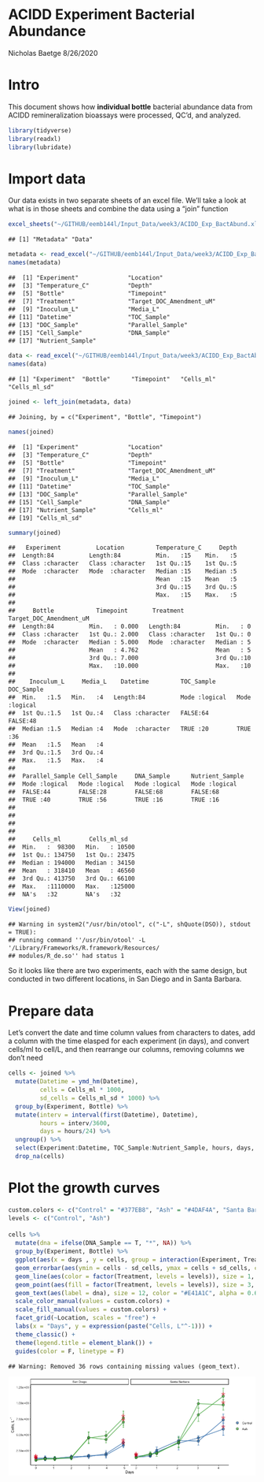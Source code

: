 ACIDD Experiment Bacterial Abundance
================
Nicholas Baetge
8/26/2020

# Intro

This document shows how **individual bottle** bacterial abundance data
from ACIDD remineralization bioassays were processed, QC’d, and
analyzed.

``` r
library(tidyverse) 
library(readxl)
library(lubridate)
```

# Import data

Our data exists in two separate sheets of an excel file. We’ll take a
look at what is in those sheets and combine the data using a “join”
function

``` r
excel_sheets("~/GITHUB/eemb144l/Input_Data/week3/ACIDD_Exp_BactAbund.xlsx") #let's see what the excel sheets are called
```

    ## [1] "Metadata" "Data"

``` r
metadata <- read_excel("~/GITHUB/eemb144l/Input_Data/week3/ACIDD_Exp_BactAbund.xlsx", sheet = "Metadata") #import the first sheet containing metadata
names(metadata)
```

    ##  [1] "Experiment"              "Location"               
    ##  [3] "Temperature_C"           "Depth"                  
    ##  [5] "Bottle"                  "Timepoint"              
    ##  [7] "Treatment"               "Target_DOC_Amendment_uM"
    ##  [9] "Inoculum_L"              "Media_L"                
    ## [11] "Datetime"                "TOC_Sample"             
    ## [13] "DOC_Sample"              "Parallel_Sample"        
    ## [15] "Cell_Sample"             "DNA_Sample"             
    ## [17] "Nutrient_Sample"

``` r
data <- read_excel("~/GITHUB/eemb144l/Input_Data/week3/ACIDD_Exp_BactAbund.xlsx", sheet = "Data") #import the second sheet containing the cell abundances
names(data)
```

    ## [1] "Experiment"  "Bottle"      "Timepoint"   "Cells_ml"    "Cells_ml_sd"

``` r
joined <- left_join(metadata, data)
```

    ## Joining, by = c("Experiment", "Bottle", "Timepoint")

``` r
names(joined)
```

    ##  [1] "Experiment"              "Location"               
    ##  [3] "Temperature_C"           "Depth"                  
    ##  [5] "Bottle"                  "Timepoint"              
    ##  [7] "Treatment"               "Target_DOC_Amendment_uM"
    ##  [9] "Inoculum_L"              "Media_L"                
    ## [11] "Datetime"                "TOC_Sample"             
    ## [13] "DOC_Sample"              "Parallel_Sample"        
    ## [15] "Cell_Sample"             "DNA_Sample"             
    ## [17] "Nutrient_Sample"         "Cells_ml"               
    ## [19] "Cells_ml_sd"

``` r
summary(joined)
```

    ##   Experiment          Location         Temperature_C     Depth  
    ##  Length:84          Length:84          Min.   :15    Min.   :5  
    ##  Class :character   Class :character   1st Qu.:15    1st Qu.:5  
    ##  Mode  :character   Mode  :character   Median :15    Median :5  
    ##                                        Mean   :15    Mean   :5  
    ##                                        3rd Qu.:15    3rd Qu.:5  
    ##                                        Max.   :15    Max.   :5  
    ##                                                                 
    ##     Bottle            Timepoint       Treatment         Target_DOC_Amendment_uM
    ##  Length:84          Min.   : 0.000   Length:84          Min.   : 0             
    ##  Class :character   1st Qu.: 2.000   Class :character   1st Qu.: 0             
    ##  Mode  :character   Median : 5.000   Mode  :character   Median : 5             
    ##                     Mean   : 4.762                      Mean   : 5             
    ##                     3rd Qu.: 7.000                      3rd Qu.:10             
    ##                     Max.   :10.000                      Max.   :10             
    ##                                                                                
    ##    Inoculum_L     Media_L    Datetime         TOC_Sample      DOC_Sample     
    ##  Min.   :1.5   Min.   :4   Length:84          Mode :logical   Mode :logical  
    ##  1st Qu.:1.5   1st Qu.:4   Class :character   FALSE:64        FALSE:48       
    ##  Median :1.5   Median :4   Mode  :character   TRUE :20        TRUE :36       
    ##  Mean   :1.5   Mean   :4                                                     
    ##  3rd Qu.:1.5   3rd Qu.:4                                                     
    ##  Max.   :1.5   Max.   :4                                                     
    ##                                                                              
    ##  Parallel_Sample Cell_Sample     DNA_Sample      Nutrient_Sample
    ##  Mode :logical   Mode :logical   Mode :logical   Mode :logical  
    ##  FALSE:44        FALSE:28        FALSE:68        FALSE:68       
    ##  TRUE :40        TRUE :56        TRUE :16        TRUE :16       
    ##                                                                 
    ##                                                                 
    ##                                                                 
    ##                                                                 
    ##     Cells_ml        Cells_ml_sd    
    ##  Min.   :  98300   Min.   : 10500  
    ##  1st Qu.: 134750   1st Qu.: 23475  
    ##  Median : 194000   Median : 34150  
    ##  Mean   : 318410   Mean   : 46560  
    ##  3rd Qu.: 413750   3rd Qu.: 66100  
    ##  Max.   :1110000   Max.   :125000  
    ##  NA's   :32        NA's   :32

``` r
View(joined)
```

    ## Warning in system2("/usr/bin/otool", c("-L", shQuote(DSO)), stdout = TRUE):
    ## running command ''/usr/bin/otool' -L '/Library/Frameworks/R.framework/Resources/
    ## modules/R_de.so'' had status 1

So it looks like there are two experiments, each with the same design,
but conducted in two different locations, in San Diego and in Santa
Barbara.

# Prepare data

Let’s convert the date and time column values from characters to dates,
add a column with the time elasped for each experiment (in days), and
convert cells/ml to cell/L, and then rearrange our columns, removing
columns we don’t need

``` r
cells <- joined %>% 
  mutate(Datetime = ymd_hm(Datetime),
         cells = Cells_ml * 1000,
         sd_cells = Cells_ml_sd * 1000) %>% 
  group_by(Experiment, Bottle) %>% 
  mutate(interv = interval(first(Datetime), Datetime), 
         hours = interv/3600,
         days = hours/24) %>% 
  ungroup() %>% 
  select(Experiment:Datetime, TOC_Sample:Nutrient_Sample, hours, days, cells, sd_cells) %>%
  drop_na(cells)
```

# Plot the growth curves

``` r
custom.colors <- c("Control" = "#377EB8", "Ash" = "#4DAF4A", "Santa Barbara" = "#E41A1C", "San Diego" = "#FF7F00")
levels <- c("Control", "Ash")

cells %>% 
  mutate(dna = ifelse(DNA_Sample == T, "*", NA)) %>% 
  group_by(Experiment, Bottle) %>%
  ggplot(aes(x = days , y = cells, group = interaction(Experiment, Treatment, Bottle))) + 
  geom_errorbar(aes(ymin = cells - sd_cells, ymax = cells + sd_cells, color = factor(Treatment, levels = levels)), width = 0.1) +
  geom_line(aes(color = factor(Treatment, levels = levels)), size = 1, alpha = 0.7) +
  geom_point(aes(fill = factor(Treatment, levels = levels)), size = 3, shape = 21, alpha = 0.7 ) +
  geom_text(aes(label = dna), size = 12, color = "#E41A1C", alpha = 0.6) +
  scale_color_manual(values = custom.colors) +
  scale_fill_manual(values = custom.colors) +
  facet_grid(~Location, scales = "free") +
  labs(x = "Days", y = expression(paste("Cells, L"^-1))) +
  theme_classic() +
  theme(legend.title = element_blank()) +
  guides(color = F, linetype = F)
```

    ## Warning: Removed 36 rows containing missing values (geom_text).

<img src="ACIDD_BactAbund_files/figure-gfm/unnamed-chunk-4-1.png" style="display: block; margin: auto;" />
